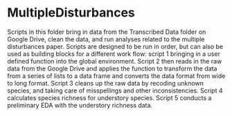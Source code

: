 # MultipleDisturbances
Scripts in this folder bring in data from the Transcribed Data folder on Google Drive, clean the data, and run analyses related to the multiple disturbances paper. 
Scripts are designed to be run in order, but can also be used as building blocks for a different work flow: script 1 bringing in a user defined function into the global environment. Script 2 then reads in the raw data from the Google Drive and applies the function to transform the data from a series of lists to a data frame and converts the data format from wide to long format. Script 3 cleans up the raw data by recoding unknown species, and taking care of misspellings and other inconsistencies. Script 4 calculates species richness for understory species. Script 5 conducts a preliminary EDA with the understory richness data. 
